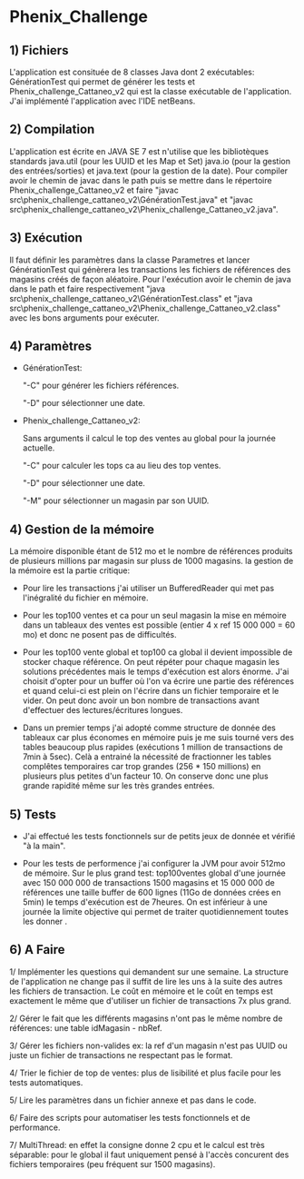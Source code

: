 # Phenix_Challenge
## 1) Fichiers
   
   L'application est consituée de 8 classes Java dont 2 exécutables: GénérationTest qui permet de générer les tests et Phenix_challenge_Cattaneo_v2 qui est la classe exécutable de l'application. J'ai implémenté l'application avec l'IDE netBeans.

## 2) Compilation

   L'application est écrite en JAVA SE 7 est n'utilise que les bibliotèques standards java.util (pour les UUID et les Map et Set) java.io (pour la gestion des entrées/sorties) et java.text (pour la gestion de la date).
   Pour compiler avoir le chemin de javac dans le path puis se mettre dans le répertoire Phenix_challenge_Cattaneo_v2 et faire "javac src\phenix_challenge_cattaneo_v2\GénérationTest.java" et "javac src\phenix_challenge_cattaneo_v2\Phenix_challenge_Cattaneo_v2.java".

## 3) Exécution

   Il faut définir les paramètres dans la classe Parametres et lancer GénérationTest qui génèrera les transactions les fichiers de références des magasins créés de façon aléatoire.
   Pour l'exécution avoir le chemin de java dans le path et faire respectivement "java src\phenix_challenge_cattaneo_v2\GénérationTest.class" et "java src\phenix_challenge_cattaneo_v2\Phenix_challenge_Cattaneo_v2.class" avec les bons arguments pour exécuter.
   
## 4) Paramètres

   - GénérationTest:
   
      "-C" pour générer les fichiers références.
      
      "-D" <AAAAMMJJ> pour sélectionner une date.
   
   - Phenix_challenge_Cattaneo_v2:
   
      Sans arguments il calcul le top des ventes au global pour la journée actuelle.
      
      "-C" pour calculer les tops ca au lieu des top ventes.
      
      "-D" <AAAAMMJJ> pour sélectionner une date.
   
      "-M" <UUID> pour sélectionner un magasin par son UUID.

## 4) Gestion de la mémoire

   La mémoire disponible étant de 512 mo et le nombre de références produits de plusieurs millions par magasin sur pluss de 1000 magasins. la gestion de la mémoire est la partie critique:
   
   -  Pour lire les transactions j'ai utiliser un BufferedReader qui met pas l'inégralité du fichier en mémoire. 
   
   -  Pour les top100 ventes et ca pour un seul magasin la mise en mémoire dans un tableaux des ventes est possible (entier 4 x ref 15 000 000 = 60 mo) et donc ne posent pas de difficultés. 
   
   -  Pour les top100 vente global et top100 ca global il devient impossible de stocker chaque référence. On peut répéter pour chaque magasin les solutions précédentes mais le temps d'exécution est alors énorme. J'ai choisit d'opter pour un buffer où l'on va écrire une partie des références et quand celui-ci est plein on l'écrire dans un fichier temporaire et le vider. On peut donc avoir un bon nombre de transactions avant d'effectuer des lectures/écritures longues.
   
   -  Dans un premier temps j'ai adopté comme structure de donnée des tableaux car plus économes en mémoire puis je me suis tourné vers des tables beaucoup plus rapides (exécutions 1 million de transactions de 7min à 5sec). Celà a entrainé la nécessité de fractionner les tables complêtes temporaires car trop grandes (256 * 150 millions) en plusieurs plus petites d'un facteur 10. On conserve donc une plus grande rapidité même sur les très grandes entrées.
   
## 5) Tests

   - J'ai effectué les tests fonctionnels sur de petits jeux de donnée et vérifié "à la main".
   
   - Pour les tests de performence j'ai configurer la JVM pour avoir 512mo de mémoire. Sur le plus grand test: top100ventes global d'une journée avec 150 000 000 de transactions 1500 magasins et 15 000 000 de références une taille buffer de 600 lignes (11Go de données crées en 5min) le temps d'exécution est de 7heures. On est inférieur à une journée la limite objective qui permet de traiter quotidiennement toutes les donner .

## 6) A Faire

   1/ Implémenter les questions qui demandent sur une semaine. La structure de l'application ne change pas il suffit de lire les uns à la suite des autres les fichiers de transaction. Le coût en mémoire et le coût en temps est exactement le même que d'utiliser un fichier de transactions 7x plus grand.

   2/ Gérer le fait que les différents magasins n'ont pas le même nombre de références: une table idMagasin - nbRef.

   3/ Gérer les fichiers non-valides ex: la ref d'un magasin n'est pas UUID ou juste un fichier de transactions ne respectant pas le format.

   4/ Trier le fichier de top de ventes: plus de lisibilité et plus facile pour les tests automatiques.

   5/ Lire les paramètres dans un fichier annexe et pas dans le code.
   
   6/ Faire des scripts pour automatiser les tests fonctionnels et de performance.
      
   7/ MultiThread: en effet la consigne donne 2 cpu et le calcul est très séparable: pour le global il faut uniquement pensé à l'accès concurent des fichiers temporaires (peu fréquent sur 1500 magasins).
